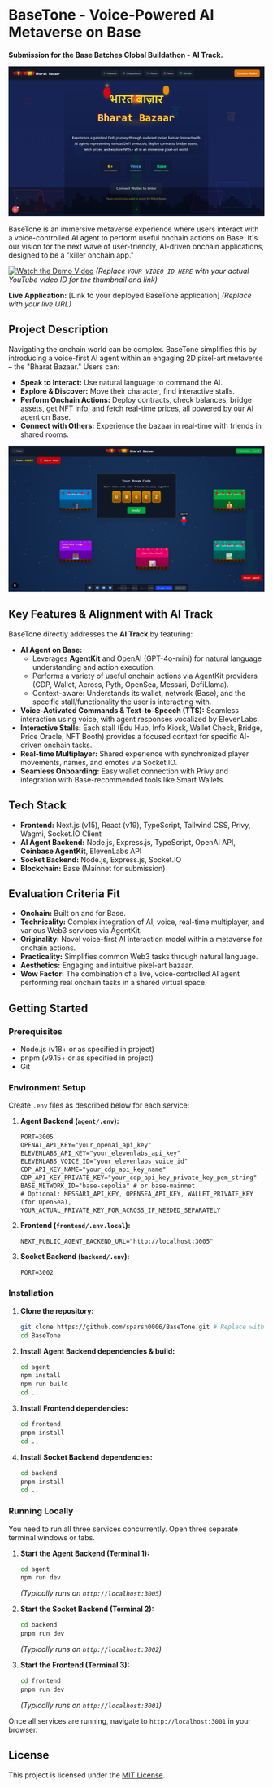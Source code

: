 # BaseTone - Voice-Powered AI Metaverse on Base

**Submission for the Base Batches Global Buildathon - AI Track.**

<!-- Optional: Add your primary project image/logo here -->
![BaseTone Project Banner or Logo](assets/1.png)

BaseTone is an immersive metaverse experience where users interact with a voice-controlled AI agent to perform useful onchain actions on Base. It's our vision for the next wave of user-friendly, AI-driven onchain applications, designed to be a "killer onchain app."

[![Watch the Demo Video](https://img.youtube.com/vi/YOUR_VIDEO_ID_HERE/0.jpg)](https://www.youtube.com/watch?v=YOUR_VIDEO_ID_HERE)
*(Replace `YOUR_VIDEO_ID_HERE` with your actual YouTube video ID for the thumbnail and link)*

**Live Application:** [Link to your deployed BaseTone application]
*(Replace with your live URL)*

## Project Description

Navigating the onchain world can be complex. BaseTone simplifies this by introducing a voice-first AI agent within an engaging 2D pixel-art metaverse – the "Bharat Bazaar." Users can:

*   **Speak to Interact:** Use natural language to command the AI.
*   **Explore & Discover:** Move their character, find interactive stalls.
*   **Perform Onchain Actions:** Deploy contracts, check balances, bridge assets, get NFT info, and fetch real-time prices, all powered by our AI agent on Base.
*   **Connect with Others:** Experience the bazaar in real-time with friends in shared rooms.

<!-- Optional: Add a relevant screenshot or diagram here -->
![BaseTone Gameplay Screenshot](assets/2.png)

## Key Features & Alignment with AI Track

BaseTone directly addresses the **AI Track** by featuring:

*   **AI Agent on Base:**
    *   Leverages **AgentKit** and OpenAI (GPT-4o-mini) for natural language understanding and action execution.
    *   Performs a variety of useful onchain actions via AgentKit providers (CDP, Wallet, Across, Pyth, OpenSea, Messari, DefiLlama).
    *   Context-aware: Understands its wallet, network (Base), and the specific stall/functionality the user is interacting with.
*   **Voice-Activated Commands & Text-to-Speech (TTS):** Seamless interaction using voice, with agent responses vocalized by ElevenLabs.
*   **Interactive Stalls:** Each stall (Edu Hub, Info Kiosk, Wallet Check, Bridge, Price Oracle, NFT Booth) provides a focused context for specific AI-driven onchain tasks.
*   **Real-time Multiplayer:** Shared experience with synchronized player movements, names, and emotes via Socket.IO.
*   **Seamless Onboarding:** Easy wallet connection with Privy and integration with Base-recommended tools like Smart Wallets.

## Tech Stack

*   **Frontend:** Next.js (v15), React (v19), TypeScript, Tailwind CSS, Privy, Wagmi, Socket.IO Client
*   **AI Agent Backend:** Node.js, Express.js, TypeScript, OpenAI API, **Coinbase AgentKit**, ElevenLabs API
*   **Socket Backend:** Node.js, Express.js, Socket.IO
*   **Blockchain:** Base (Mainnet for submission)

## Evaluation Criteria Fit

*   **Onchain:** Built on and for Base.
*   **Technicality:** Complex integration of AI, voice, real-time multiplayer, and various Web3 services via AgentKit.
*   **Originality:** Novel voice-first AI interaction model within a metaverse for onchain actions.
*   **Practicality:** Simplifies common Web3 tasks through natural language.
*   **Aesthetics:** Engaging and intuitive pixel-art bazaar.
*   **Wow Factor:** The combination of a live, voice-controlled AI agent performing real onchain tasks in a shared virtual space.

## Getting Started

### Prerequisites

*   Node.js (v18+ or as specified in project)
*   pnpm (v9.15+ or as specified in project)
*   Git

### Environment Setup

Create `.env` files as described below for each service:

1.  **Agent Backend (`agent/.env`):**
    ```env
    PORT=3005
    OPENAI_API_KEY="your_openai_api_key"
    ELEVENLABS_API_KEY="your_elevenlabs_api_key"
    ELEVENLABS_VOICE_ID="your_elevenlabs_voice_id"
    CDP_API_KEY_NAME="your_cdp_api_key_name"
    CDP_API_KEY_PRIVATE_KEY="your_cdp_api_key_private_key_pem_string"
    BASE_NETWORK_ID="base-sepolia" # or base-mainnet
    # Optional: MESSARI_API_KEY, OPENSEA_API_KEY, WALLET_PRIVATE_KEY (for OpenSea), YOUR_ACTUAL_PRIVATE_KEY_FOR_ACROSS_IF_NEEDED_SEPARATELY
    ```
2.  **Frontend (`frontend/.env.local`):**
    ```env
    NEXT_PUBLIC_AGENT_BACKEND_URL="http://localhost:3005"
    ```
3.  **Socket Backend (`backend/.env`):**
    ```env
    PORT=3002
    ```

### Installation

1.  **Clone the repository:**
    ```bash
    git clone https://github.com/sparsh0006/BaseTone.git # Replace with your actual repo URL
    cd BaseTone
    ```

2.  **Install Agent Backend dependencies & build:**
    ```bash
    cd agent
    npm install
    npm run build
    cd ..
    ```

3.  **Install Frontend dependencies:**
    ```bash
    cd frontend
    pnpm install
    cd ..
    ```

4.  **Install Socket Backend dependencies:**
    ```bash
    cd backend
    pnpm install
    cd ..
    ```

### Running Locally

You need to run all three services concurrently. Open three separate terminal windows or tabs.

1.  **Start the Agent Backend (Terminal 1):**
    ```bash
    cd agent
    npm run dev
    ```
    *(Typically runs on `http://localhost:3005`)*

2.  **Start the Socket Backend (Terminal 2):**
    ```bash
    cd backend
    pnpm run dev
    ```
    *(Typically runs on `http://localhost:3002`)*

3.  **Start the Frontend (Terminal 3):**
    ```bash
    cd frontend
    pnpm run dev
    ```
    *(Typically runs on `http://localhost:3001`)*

Once all services are running, navigate to `http://localhost:3001` in your browser.

## License

This project is licensed under the [MIT License](https://opensource.org/licenses/MIT).
